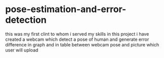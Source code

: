 # pose-estimation-and-error-detection

this was my first clint to whom i served my skills in this project i have created a webcam which detect a pose of human and generate error difference in graph and in table between webcam pose and picture which user will upload